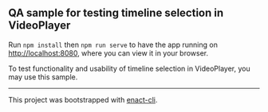 ## QA sample for testing timeline selection in VideoPlayer

Run `npm install` then `npm run serve` to have the app running on [http://localhost:8080](http://localhost:8080), where you can view it in your browser.

To test functionality and usability of timeline selection in VideoPlayer, you may use this sample.

---

This project was bootstrapped with [enact-cli](https://github.com/enactjs/cli).
